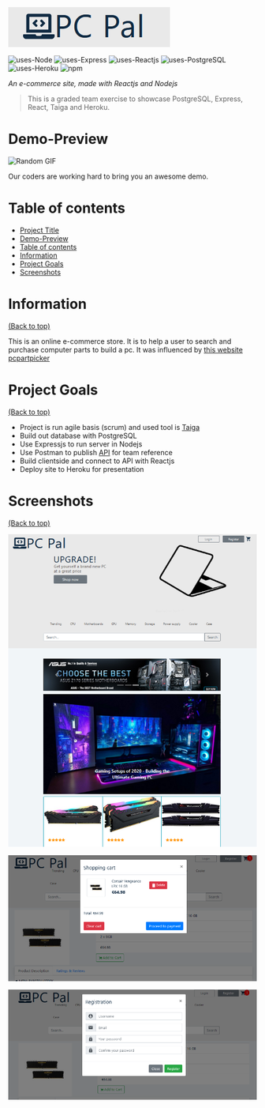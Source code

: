 <!-- # PC Pal -->
![banner](banner.png)

<!-- Add buttons here -->
<!-- ![uses-javascript](https://badgen.net/badge/Uses/Javascript/f0db4f) -->
![uses-Node](https://badgen.net/badge/Uses/NodeJS/80bd01)
![uses-Express](https://badgen.net/badge/Uses/ExpressJS/f0db4f)
![uses-Reactjs](https://badgen.net/badge/Uses/Reactjs/148ecb)
![uses-PostgreSQL](https://badgen.net/badge/Uses/PostgreSQL/323fcb)
![uses-Heroku](https://badgen.net/badge/Uses/Heroku/5a1db2)
![npm](https://img.shields.io/npm/v/npm?style=plastic)

*An e-commerce site, made with Reactjs and Nodejs*



> This is a graded team exercise to showcase PostgreSQL, Express, React, Taiga and Heroku.

# Demo-Preview

<!-- Add a demo for your project -->

<!-- After you have written about your project, it is a good idea to have a demo/preview(**video/gif/screenshots** are good options) of your project so that people can know what to expect in your project. You could also add the demo in the previous section with the product description.

Here is a random GIF as a placeholder.-->

![Random GIF](https://media.giphy.com/media/ZVik7pBtu9dNS/giphy.gif) 

Our coders are working hard to bring you an awesome demo.

# Table of contents

<!-- After you have introduced your project, it is a good idea to add a **Table of contents** or **TOC** as **cool** people say it. This would make it easier for people to navigate through your README and find exactly what they are looking for.

Here is a sample TOC(*wow! such cool!*) that is actually the TOC for this README. -->

- [Project Title](#compstore)
- [Demo-Preview](#demo-preview)
- [Table of contents](#table-of-contents)
- [Information](#usage)
- [Project Goals](#project-goals)
- [Screenshots](#screenshots)


# Information
[(Back to top)](#table-of-contents)

<!-- This is optional and it is used to give the user info on how to use the project after installation. This could be added in the Installation section also. -->

This is an online e-commerce store. It is to help a user to search and purchase computer parts to build a pc. It was influenced by [this website pcpartpicker](https://pcpartpicker.com/)

# Project Goals
[(Back to top)](#table-of-contents)

- Project is run agile basis (scrum) and used tool is [Taiga](https://www.taiga.io)
- Build out database with PostgreSQL
- Use Expressjs to run server in Nodejs
- Use Postman to publish [API](https://documenter.getpostman.com/view/5293214/TVemBUm6#01e74731-5bea-4657-849a-d65f0d66d4e4) for team reference
- Build clientside and connect to API with Reactjs
- Deploy site to Heroku for presentation

# Screenshots
[(Back to top)](#table-of-contents)

![home-screen](Screenshot1.png)

![cart-screen](Screenshot2.png)

![register-screen](Screenshot3.png)